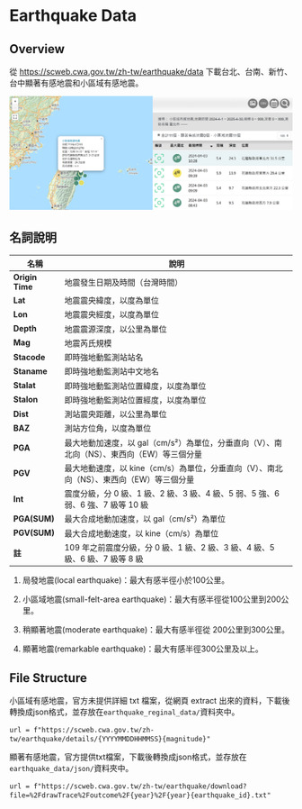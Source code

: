 # Earthquake Data 
## Overview
從 https://scweb.cwa.gov.tw/zh-tw/earthquake/data
下載台北、台南、新竹、台中顯著有感地震和小區域有感地震。

![](image.png)
## 名詞說明

| 名稱            | 說明                                                                 |
|-----------------|----------------------------------------------------------------------|
| **Origin Time** | 地震發生日期及時間（台灣時間）                                        |
| **Lat**         | 地震震央緯度，以度為單位                                             |
| **Lon**         | 地震震央經度，以度為單位                                             |
| **Depth**       | 地震震源深度，以公里為單位                                           |
| **Mag**         | 地震芮氏規模                                                        |
| **Stacode**     | 即時強地動監測站站名                                                |
| **Staname**     | 即時強地動監測站中文地名                                            |
| **Stalat**      | 即時強地動監測站位置緯度，以度為單位                                 |
| **Stalon**      | 即時強地動監測站位置經度，以度為單位                                 |
| **Dist**        | 測站震央距離，以公里為單位                                           |
| **BAZ**         | 測站方位角，以度為單位                                               |
| **PGA**         | 最大地動加速度，以 gal（cm/s²）為單位，分垂直向（V）、南北向（NS）、東西向（EW）等三個分量 |
| **PGV**         | 最大地動速度，以 kine（cm/s）為單位，分垂直向（V）、南北向（NS）、東西向（EW）等三個分量 |
| **Int**         | 震度分級，分 0 級、1 級、2 級、3 級、4 級、5 弱、5 強、6 弱、6 強、7 級等 10 級 |
| **PGA(SUM)**    | 最大合成地動加速度，以 gal（cm/s²）為單位                             |
| **PGV(SUM)**    | 最大合成地動速度，以 kine（cm/s）為單位                              |
| **註**          | 109 年之前震度分級，分 0 級、1 級、2 級、3 級、4 級、5 級、6 級、7 級等 8 級 |

1. 局發地震(local earthquake)：最大有感半徑小於100公里。

2. 小區域地震(small-felt-area earthquake)：最大有感半徑從100公里到200公里。

3. 稍顯著地震(moderate earthquake)：最大有感半徑從 200公里到300公里。

4. 顯著地震(remarkable earthquake)：最大有感半徑300公里及以上。
## File Structure


小區域有感地震，官方未提供詳細 txt 檔案，從網頁 extract 出來的資料，下載後轉換成json格式，並存放在`earthquake_reginal_data/`資料夾中。

    url = f"https://scweb.cwa.gov.tw/zh-tw/earthquake/details/{YYYYMMDDHHMMSS}{magnitude}"

顯著有感地震，官方提供txt檔案，下載後轉換成json格式，並存放在`earthquake_data/json/`資料夾中。

    url = f"https://scweb.cwa.gov.tw/zh-tw/earthquake/download?file=%2FdrawTrace%2Foutcome%2F{year}%2F{year}{earthquake_id}.txt"

